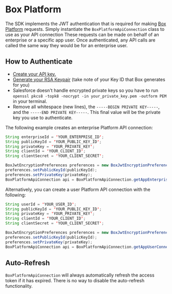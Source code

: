 Box Platform
============

The SDK implements the JWT authentication that is required for making [Box Platform][box-platform]
requests.  Simply instantiate the `BoxPlatformApiConnection` class to 
use as your API connection
These requests can be made on behalf of an enterprise or a specific
app user.  Once authenticated, any API calls are called the same way they would
be for an enterprise user.

How to Authenticate
-------------------
* [Create your API key.][box-platform]
* [Generate your RSA Keypair][rsa-generation] (take note of your Key ID that Box generates for you)
* Salesforce doesn't handle encrypted private keys so you have to run `openssl pkcs8 -topk8 -nocrypt -in your_private_key.pem -outform PEM` in your terminal.
* Remove all whitespace (new lines), the `-----BEGIN PRIVATE KEY-----`, and the `-----END PRIVATE KEY-----`.  This final value will be the private key you use to authenticate.

The following example creates an enterprise Platform API connection:

```java
String enterpriseId = 'YOUR_ENTERPRISE_ID';
String publicKeyId = 'YOUR_PUBLIC_KEY_ID';
String privateKey = 'YOUR_PRIVATE_KEY';
String clientId = 'YOUR_CLIENT_ID';
String clientSecret = 'YOUR_CLIENT_SECRET';

BoxJwtEncryptionPreferences preferences = new BoxJwtEncryptionPreferences();
preferences.setPublicKeyId(publicKeyId);
preferences.setPrivateKey(privateKey);
BoxPlatformApiConnection api = BoxPlatformApiConnection.getAppEnterpriseConnection(enterpriseId, clientId, clientSecret, preferences);
```


Alternatively, you can create a user Platform API connection with the following:

```java
String userId = 'YOUR_USER_ID';
String publicKeyId = 'YOUR_PUBLIC_KEY_ID';
String privateKey = 'YOUR_PRIVATE_KEY';
String clientId = 'YOUR_CLIENT_ID';
String clientSecret = 'YOUR_CLIENT_SECRET';

BoxJwtEncryptionPreferences preferences = new BoxJwtEncryptionPreferences();
preferences.setPublicKeyId(publicKeyId);
preferences.setPrivateKey(privateKey);
BoxPlatformApiConnection api = BoxPlatformApiConnection.getAppUserConnection(userId, clientId, clientSecret, preferences);
```


Auto-Refresh
------------

`BoxPlatformApiConnection` will always automatically refresh the access token if
it has expired.  There is no way to disable the auto-refresh functionality.



[box-platform]:https://box-content.readme.io/docs/box-platform
[rsa-generation]:https://box-content.readme.io/docs/app-auth